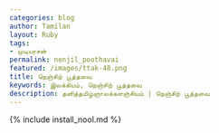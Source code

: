 ```yaml
---    
categories: blog    
author: Tamilan  
layout: Ruby  
tags:  
- முடியரசன்
permalink: nenjil_poothavai
featured: /images/ttak-48.png  
title: நெஞ்சிற் பூத்தவை
keywords: இலக்கியம், நெஞ்சிற் பூத்தவை
description: தனித்தமிழ்ஞாலக்களஞ்சியம் | நெஞ்சிற் பூத்தவை
--- 
```


{% include install_nool.md %}
